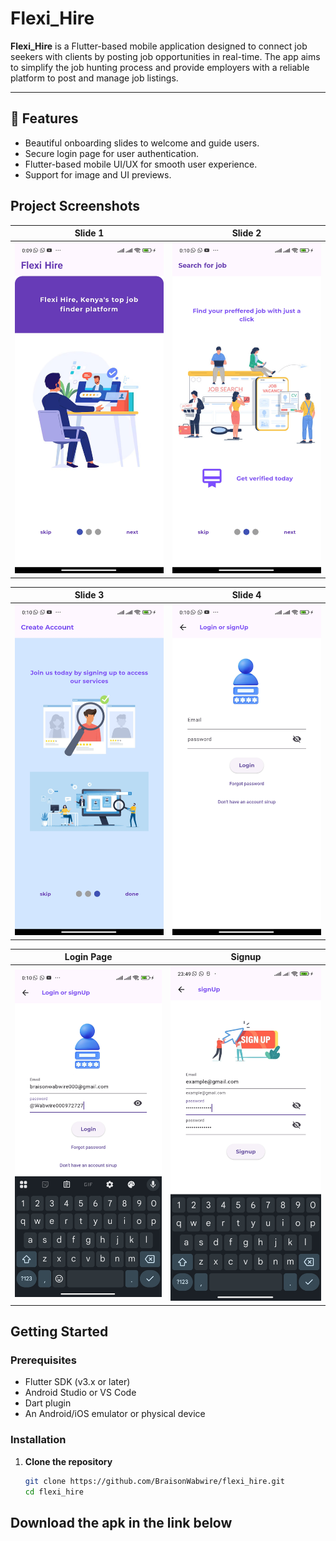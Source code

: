 # Flexi_Hire

**Flexi_Hire** is a Flutter-based mobile application designed to connect job seekers with clients by posting job opportunities in real-time. The app aims to simplify the job hunting process and provide employers with a reliable platform to post and manage job listings.

---

## 🚀 Features

- Beautiful onboarding slides to welcome and guide users.
- Secure login page for user authentication.
- Flutter-based mobile UI/UX for smooth user experience.
- Support for image and UI previews.


## Project Screenshots

| Slide 1 | Slide 2 |
|--------|--------|
| ![Slide 1](ProjectImages/1.jpg) | ![Slide 2](ProjectImages/2.jpg) |

| Slide 3 | Slide 4 |
|--------|--------|
| ![Slide 3](ProjectImages/3.jpg) | ![Slide 4](ProjectImages/4.jpg) |

| Login Page | Signup |
|------------|------------|
| ![Login](ProjectImages/5.jpg) |![signup](ProjectImages/7.jpg) |


## Getting Started

### Prerequisites

- Flutter SDK (v3.x or later)
- Android Studio or VS Code
- Dart plugin
- An Android/iOS emulator or physical device

### Installation

1. **Clone the repository**
   ```bash
   git clone https://github.com/BraisonWabwire/flexi_hire.git
   cd flexi_hire

## Download the apk in the link below
